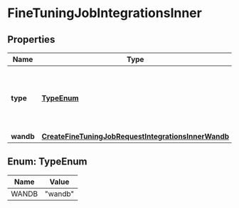 

# FineTuningJobIntegrationsInner


## Properties

| Name | Type | Description | Notes |
|------------ | ------------- | ------------- | -------------|
|**type** | [**TypeEnum**](#TypeEnum) | The type of the integration being enabled for the fine-tuning job |  |
|**wandb** | [**CreateFineTuningJobRequestIntegrationsInnerWandb**](CreateFineTuningJobRequestIntegrationsInnerWandb.md) |  |  |



## Enum: TypeEnum

| Name | Value |
|---- | -----|
| WANDB | &quot;wandb&quot; |



